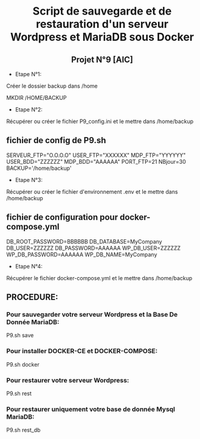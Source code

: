 # <div align="center"> Script de sauvegarde et de restauration d'un serveur Wordpress et MariaDB sous Docker </div>

## <div align="center"> Projet N°9 [AIC] </div>

* Etape N°1:  

Créer le dossier backup dans /home

MKDIR /HOME/BACKUP

* Etape N°2:

Récupérer ou créer le fichier P9_config.ini et le mettre dans /home/backup

## fichier de config de P9.sh

SERVEUR_FTP="O.O.O.O"
USER_FTP="XXXXXX"
MDP_FTP="YYYYYY"
USER_BDD="ZZZZZZ"
MDP_BDD="AAAAAA"
PORT_FTP=21
NBjour=30
BACKUP='/home/backup'

* Etape N°3:

Récupérer ou créer le fichier d'environnement .env et le mettre dans /home/backup

## fichier de configuration pour docker-compose.yml

DB_ROOT_PASSWORD=BBBBBB
DB_DATABASE=MyCompany
DB_USER=ZZZZZZ
DB_PASSWORD=AAAAAA
WP_DB_USER=ZZZZZZ
WP_DB_PASSWORD=AAAAAA
WP_DB_NAME=MyCompany

* Etape N°4:

Récupérer le fichier docker-compose.yml et le mettre dans /home/backup

## PROCEDURE:

### Pour sauvegarder votre serveur Wordpress et la Base De Donnée MariaDB:

P9.sh save

### Pour installer DOCKER-CE et DOCKER-COMPOSE:

P9.sh docker

### Pour restaurer votre serveur Wordpress:

P9.sh rest

### Pour restaurer uniquement votre base de donnée Mysql MariaDB:

P9.sh rest_db
